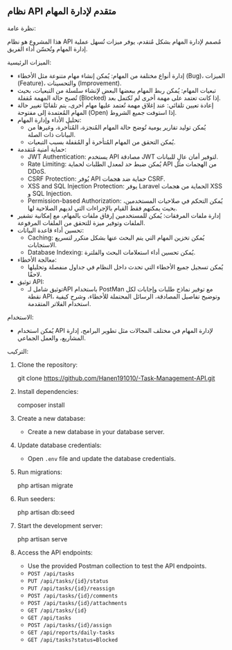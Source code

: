 ## نظام API متقدم لإدارة المهام

نظرة عامة:

هذا المشروع هو نظام API مُصمم لإدارة المهام بشكل مُتقدم، يوفر ميزات تُسهل عملية إدارة المهام وتُحسّن أداء الفريق.

الميزات الرئيسية:

* إدارة أنواع مختلفة من المهام: يُمكن إنشاء مهام متنوعة مثل الأخطاء (Bug)، الميزات (Feature)، والتحسينات (Improvement).
* تبعيات المهام: يُمكن ربط المهام ببعضها البعض لإنشاء سلسلة من التبعيات، بحيث تُصبح حالة المهمة مُقفلة (Blocked) إذا كانت تعتمد على مهمة أخرى لم تُكتمل بعد. 
* إعادة تعيين تلقائي: عند إغلاق مهمة تُعتمد عليها مهام أخرى، يتم تلقائيًا تغيير حالة المهام المُعتمدة إلى مفتوحة (Open) إذا استوفت جميع الشروط.
* تحليل الأداء وإدارة المهام: 
    * يُمكن توليد تقارير يومية تُوضح حالة المهام المُنجزة، المُتأخرة، وغيرها من البيانات ذات الصلة.
    * يُمكن التحقق من المهام المُتأخرة أو المُقفلة بسبب التبعيات.
* حماية أمنية مُتقدمة:
    * JWT Authentication: يستخدم API مصادقة JWT لتوفير أمان عالٍ للبيانات.
    * Rate Limiting: يُمكن ضبط حد لمعدل الطلبات لحماية API من الهجمات مثل DDoS.
    * CSRF Protection: يُوفر API حماية ضد هجمات CSRF.
    * XSS and SQL Injection Protection: يوفر Laravel الحماية من هجمات XSS و SQL Injection.
    * Permission-based Authorization: يُمكن التحكم في صلاحيات المستخدمين، بحيث يمكنهم فقط القيام بالإجراءات التي لديهم الصلاحية لها.
* إدارة ملفات المرفقات: يُمكن للمستخدمين إرفاق ملفات بالمهام، مع إمكانية تشفير الملفات وتوفير ميزة للتحقق من الملفات المرفوعة.
* تحسين أداء قاعدة البيانات:
    * Caching: يُمكن تخزين المهام التي يتم البحث عنها بشكل متكرر لتسريع الاستجابات.
    * Database Indexing: يُمكن تحسين أداء استعلامات البحث والفلترة.
* معالجة الأخطاء:
    * يُمكن تسجيل جميع الأخطاء التي تحدث داخل النظام في جداول منفصلة وتحليلها لاحقًا.
* توثيق API:
    * توثيق شامل لـAPI باستخدام PostMan مع توفير نماذج طلبات وإجابات لكل نقطة API، وتوضيح تفاصيل المصادقة، الرسائل المحتملة للأخطاء، وشرح كيفية استخدام الفلاتر المتقدمة.

الاستخدام:

* يُمكن استخدام API لإدارة المهام في مختلف المجالات مثل تطوير البرامج، إدارة المشاريع، والعمل الجماعي.

التركيب:

1. Clone the repository:
    
    git clone https://github.com/Hanen191010/-Task-Management-API.git
    
2. Install dependencies:
    
    composer install
    
3. Create a new database:
    * Create a new database in your database server.
4. Update database credentials:
    * Open `.env` file and update the database credentials.
5. Run migrations:
    
    php artisan migrate
    
6. Run seeders:
    
    php artisan db:seed
    
7. Start the development server:
    
    php artisan serve
    
8. Access the API endpoints:
    * Use the provided Postman collection to test the API endpoints.
    * `POST /api/tasks`
    * `PUT /api/tasks/{id}/status`
    * `PUT /api/tasks/{id}/reassign`
    * `POST /api/tasks/{id}/comments`
    * `POST /api/tasks/{id}/attachments`
    * `GET /api/tasks/{id}`
    * `GET /api/tasks`
    * `POST /api/tasks/{id}/assign`
    * `GET /api/reports/daily-tasks`
    * `GET /api/tasks?status=Blocked`


